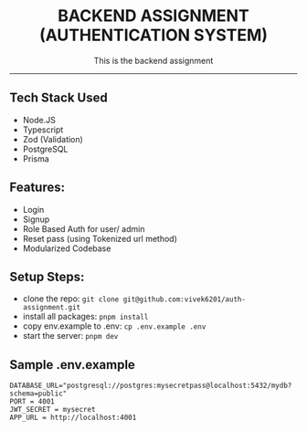 <h1 align="center">BACKEND ASSIGNMENT (AUTHENTICATION SYSTEM)</h1>
<p align="center">This is the backend assignment</p>
<hr/>

## Tech Stack Used
- Node.JS
- Typescript
- Zod (Validation)
- PostgreSQL
- Prisma

## Features:
- Login
- Signup
- Role Based Auth for user/ admin
- Reset pass (using Tokenized url method)
- Modularized Codebase

## Setup Steps:
- clone the repo: ``` git clone git@github.com:vivek6201/auth-assignment.git ```
- install all packages: ``` pnpm install ```
- copy env.example to .env: ``` cp .env.example .env ```
- start the server: ``` pnpm dev ```

## Sample .env.example
```
DATABASE_URL="postgresql://postgres:mysecretpass@localhost:5432/mydb?schema=public"
PORT = 4001
JWT_SECRET = mysecret
APP_URL = http://localhost:4001
```